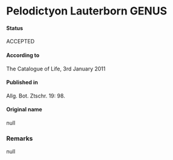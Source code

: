 Pelodictyon Lauterborn GENUS
=======

#### Status
ACCEPTED

#### According to
The Catalogue of Life, 3rd January 2011

#### Published in
Allg. Bot. Ztschr. 19: 98.

#### Original name
null

### Remarks
null